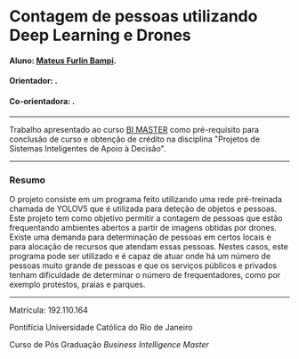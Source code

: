 # Contagem de pessoas utilizando Deep Learning e Drones
#### Aluno: [Mateus Furlin Bampi](https://github.com/MateusBampi).
#### Orientador: []().
#### Co-orientadora: []().

---

Trabalho apresentado ao curso [BI MASTER](https://ica.puc-rio.ai/bi-master) como pré-requisito para conclusão de curso e obtenção de crédito na disciplina "Projetos de Sistemas Inteligentes de Apoio à Decisão".

---

### Resumo

O projeto consiste em um programa feito utilizando uma rede pré-treinada chamada de YOLOV5 que é utilizada para deteção de objetos e pessoas. Este projeto tem como objetivo permitir a contagem de pessoas que estão frequentando ambientes abertos a partir de imagens obtidas por drones. Existe uma demanda para determinação de pessoas em certos locais e para alocação de recursos que atendam essas pessoas. Nestes casos, este programa pode ser utilizado e é capaz de atuar onde há um número de pessoas muito grande de pessoas e que os serviços públicos e privados tenham dificuldade de determinar o número de frequentadores, como por exemplo protestos, praias e parques.

---

Matrícula: 192.110.164

Pontifícia Universidade Católica do Rio de Janeiro

Curso de Pós Graduação *Business Intelligence Master*
